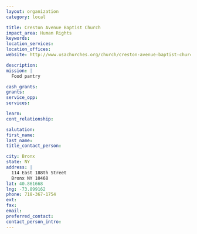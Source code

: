 ```yaml
---
layout: organization
category: local

title: Creston Avenue Baptist Church
impact_area: Human Rights
keywords: 
location_services: 
location_offices: 
website: http://www.usachurches.org/church/creston-avenue-baptist-church.htm

description: 
mission: |
  Food pantry

cash_grants: 
grants: 
service_opp: 
services: 

learn: 
cont_relationship: 

salutation: 
first_name: 
last_name: 
title_contact_person: 

city: Bronx
state: NY
address: |
  114 East 188th Street     
  Bronx NY 10468
lat: 40.861668
lng: -73.899162
phone: 718-367-1754
ext: 
fax: 
email: 
preferred_contact: 
contact_person_intro: 
---
```

